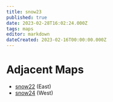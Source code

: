 ```yaml
---
title: snow23
published: true
date: 2023-02-28T16:02:24.000Z
tags: maps
editor: markdown
dateCreated: 2023-02-16T00:00:00.000Z
---
```



# Adjacent Maps
 * [snow22](/maps/snow22) (East)
 * [snow24](/maps/snow24) (West)
